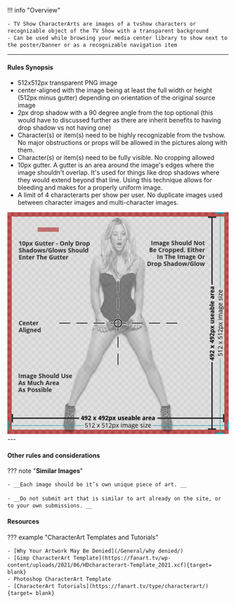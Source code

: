 !!! info "Overview"

    - TV Show CharacterArts are images of a tvshow characters or recognizable object of the TV Show with a transparent background
    - Can be used while browsing your media center library to show next to the poster/banner or as a recognizable navigation item

---

#### **Rules Synopsis**

- 512x512px transparent PNG image
- center-aligned with the image being at least the full width or height (512px minus gutter) depending on orientation of the original source image
- 2px drop shadow with a 90 degree angle from the top optional (this would have to discussed further as there are inherit benefits to having drop shadow vs not having one)
- Character(s) or item(s) need to be highly recognizable from the tvshow. No major obstructions or props will be allowed in the pictures along with them.
- Character(s) or item(s) need to be fully visible. No cropping allowed
- 10px gutter. A gutter is an area around the image's edges where the image shouldn\'t overlap. It\'s used for things like drop shadows where they would extend beyond that line. Using this technique allows for bleeding and makes for a properly uniform image.
- A limit of 4 characterarts per show per user. No duplicate images used between character images and multi-character images.

<img src="../../../assets/images/sizing-template-characterart.jpg" onmouseover="this.src='../../../assets/images/sizing-template-characterart.png'" onmouseout="this.src='../../../assets/images/sizing-template-characterart.jpg'"/>
---

#### __Other rules and considerations__

??? note "**Similar Images**"  

    - __Each image should be it’s own unique piece of art. __

    - __Do not submit art that is similar to art already on the site, or to your own submissions. __


#### __Resources__

??? example "CharacterArt Templates and Tutorials"

    - [Why Your Artwork May Be Denied](/General/why denied/)
    - [Gimp CharacterArt Template](https://fanart.tv/wp-content/uploads/2021/06/HDcharacterart-Template_2021.xcf){target= blank}
    - Photoshop CharacterArt Template
    - [CharacterArt Tutorials](https://fanart.tv/type/characterart/){target= blank}

